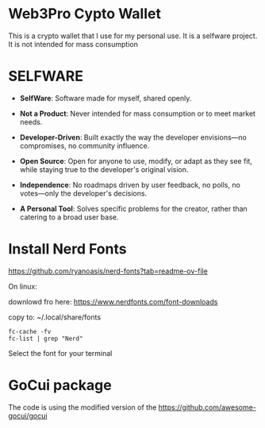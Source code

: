 
# Web3Pro Cypto Wallet

This is a crypto wallet that I use for my personal use. It is a selfware project. It is not intended for mass consumption


# SELFWARE

- **SelfWare**: Software made for myself, shared openly.

- **Not a Product**: Never intended for mass consumption or to meet market needs.

- **Developer-Driven**: Built exactly the way the developer envisions—no compromises, no community influence.

- **Open Source**: Open for anyone to use, modify, or adapt as they see fit, while staying true to the developer's original vision.

- **Independence**: No roadmaps driven by user feedback, no polls, no votes—only the developer's decisions.

- **A Personal Tool**: Solves specific problems for the creator, rather than catering to a broad user base.



# Install Nerd Fonts

https://github.com/ryanoasis/nerd-fonts?tab=readme-ov-file


On linux:

downlowd fro here: https://www.nerdfonts.com/font-downloads


copy to: ~/.local/share/fonts 

```
fc-cache -fv
fc-list | grep "Nerd"

```

Select the font for your terminal


# GoCui package

The code is using the modified version of the https://github.com/awesome-gocui/gocui




